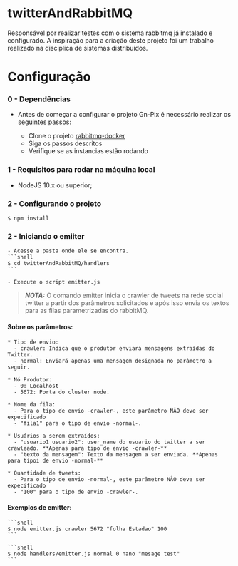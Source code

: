 # twitterAndRabbitMQ

Responsável por realizar testes com o sistema rabbitmq já instalado e configurado. 
A inspiração para a criação deste projeto foi um trabalho realizado na disciplica de sistemas distribuídos.

# Configuração

### 0 - Dependências

- Antes de começar a configurar o projeto Gn-Pix é necessário realizar os seguintes passos:

  - Clone o projeto [rabbitmq-docker](https://github.com/GabrielSouzasbl/rabbitmq)
  - Siga os passos descritos
  - Verifique se as instancias estão rodando

### 1 - Requisitos para rodar na máquina local

- NodeJS 10.x ou superior;

### 2 - Configurando o projeto

```shell
$ npm install
```
### 2 - Iniciando o emiiter

    - Acesse a pasta onde ele se encontra.
    ```shell
    $ cd twitterAndRabbitMQ/handlers
    ```
    
    - Execute o script emitter.js    

> **_NOTA:_**  O comando emitter inicia o crawler de tweets na rede social twitter a partir dos parâmetros solicitados e após isso envia os textos para as filas parametrizadas do rabbitMQ.
   
#### Sobre os parâmetros:
    * Tipo de envio:
      - crawler: Indica que o produtor enviará mensagens extraídas do Twitter.
      - normal: Enviará apenas uma mensagem designada no parâmetro a seguir.
    
    * Nó Produtor:
      - 0: Localhost
      - 5672: Porta do cluster node.
      
    * Nome da fila:
      - Para o tipo de envio -crawler-, este parâmetro NÂO deve ser expecificado
      - "fila1" para o tipo de envio -normal-.
      
    * Usuários a serem extraídos:
      - "usuario1 usuario2": user_name do usuario do twitter a ser crawleado. **Apenas para tipo de envio -crawler-**
      - "texto da mensagem": Texto da mensagem a ser enviada. **Apenas para tipoi de envio -normal-**
      
    * Quantidade de tweets:
      - Para o tipo de envio -normal-, este parâmetro NÂO deve ser expecificado
      - "100" para o tipo de envio -crawler-.
    
    
#### Exemplos de emitter:

    ```shell
    $ node emitter.js crawler 5672 "folha Estadao" 100
    ```
    
    ```shell
    $ node handlers/emitter.js normal 0 nano "mesage test"
    ```
    



